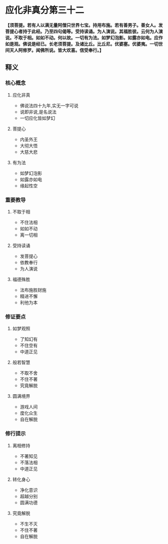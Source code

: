 # 应化非真分第三十二

**【须菩提。若有人以满无量阿僧只世界七宝。持用布施。若有善男子。善女人。发菩提心者持于此经。乃至四句偈等。受持读诵。为人演说。其福胜彼。云何为人演说。不取于相。如如不动。何以故。一切有为法。如梦幻泡影。如露亦如电。应作如是观。佛说是经已。长老须菩提。及诸比丘。比丘尼。优婆塞。优婆夷。一切世间天人阿修罗。闻佛所说。皆大欢喜。信受奉行。】**

## 释义

### 核心概念
1. 应化非真
   - 佛说法四十九年,实无一字可说
   - 说即非说,是名说法
   - 一切应化皆如梦幻

2. 菩提心
   - 内圣外王
   - 大彻大悟
   - 大慈大悲

3. 有为法
   - 如梦幻泡影
   - 如露亦如电
   - 缘起性空

### 重要教导
1. 不取于相
   - 不住法相
   - 如如不动
   - 离一切相

2. 受持读诵
   - 发菩提心
   - 依教奉行
   - 为人演说

3. 福德殊胜
   - 法布施胜财施
   - 精进不懈
   - 利他为本

### 修证要点
1. 如梦观照
   - 了知幻有
   - 不住空有
   - 中道正见

2. 般若智慧
   - 不取不舍
   - 不住不著
   - 究竟解脱

3. 圆满境界
   - 游戏人间
   - 度化众生
   - 自在解脱

### 修行提示
1. 离相修持
   - 不著知见
   - 不落法相
   - 中道正见

2. 转化身心
   - 净化意识
   - 超越分别
   - 圆满功德

3. 究竟解脱
   - 不生不灭
   - 不住不著
   - 自在解脱

